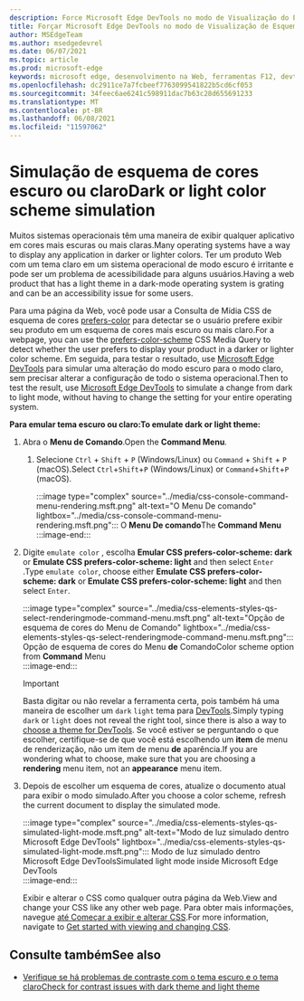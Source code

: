 ```yaml
---
description: Force Microsoft Edge DevTools no modo de Visualização do Esquema de Cores.
title: Forçar Microsoft Edge DevTools no modo de Visualização de Esquema de Cores (CSS prefere Esquema de Cores)
author: MSEdgeTeam
ms.author: msedgedevrel
ms.date: 06/07/2021
ms.topic: article
ms.prod: microsoft-edge
keywords: microsoft edge, desenvolvimento na Web, ferramentas F12, devtools
ms.openlocfilehash: dc2911ce7a7fcbeef7763099541822b5cd6cf053
ms.sourcegitcommit: 34feec6ae6241c598911dac7b63c28d655691233
ms.translationtype: MT
ms.contentlocale: pt-BR
ms.lasthandoff: 06/08/2021
ms.locfileid: "11597062"
---
```

# <a name="dark-or-light-color-scheme-simulation"></a><span data-ttu-id="382d2-104">Simulação de esquema de cores escuro ou claro</span><span class="sxs-lookup"><span data-stu-id="382d2-104">Dark or light color scheme simulation</span></span>  

<span data-ttu-id="382d2-105">Muitos sistemas operacionais têm uma maneira de exibir qualquer aplicativo em cores mais escuras ou mais claras.</span><span class="sxs-lookup"><span data-stu-id="382d2-105">Many operating systems have a way to display any application in darker or lighter colors.</span></span>  <span data-ttu-id="382d2-106">Ter um produto Web com um tema claro em um sistema operacional de modo escuro é irritante e pode ser um problema de acessibilidade para alguns usuários.</span><span class="sxs-lookup"><span data-stu-id="382d2-106">Having a web product that has a light theme in a dark-mode operating system is grating and can be an accessibility issue for some users.</span></span>  

<span data-ttu-id="382d2-107">Para uma página da Web, você pode usar a Consulta de Mídia CSS de esquema de cores [prefers-color][MDNPrefersColorScheme] para detectar se o usuário prefere exibir seu produto em um esquema de cores mais escuro ou mais claro.</span><span class="sxs-lookup"><span data-stu-id="382d2-107">For a webpage, you can use the [prefers-color-scheme][MDNPrefersColorScheme] CSS Media Query to detect whether the user prefers to display your product in a darker or lighter color scheme.</span></span>  <span data-ttu-id="382d2-108">Em seguida, para testar o resultado, use [Microsoft Edge DevTools][DevtoolsIndex] para simular uma alteração do modo escuro para o modo claro, sem precisar alterar a configuração de todo o sistema operacional.</span><span class="sxs-lookup"><span data-stu-id="382d2-108">Then to test the result, use [Microsoft Edge DevTools][DevtoolsIndex] to simulate a change from dark to light mode, without having to change the setting for your entire operating system.</span></span>  

**<span data-ttu-id="382d2-109">Para emular tema escuro ou claro:</span><span class="sxs-lookup"><span data-stu-id="382d2-109">To emulate dark or light theme:</span></span>**

1.  <span data-ttu-id="382d2-110">Abra o **Menu de Comando**.</span><span class="sxs-lookup"><span data-stu-id="382d2-110">Open the **Command Menu**.</span></span>  
    1.  <span data-ttu-id="382d2-111">Selecione `Ctrl` + `Shift` + `P` \(Windows/Linux\) ou `Command` + `Shift` + `P` \(macOS\).</span><span class="sxs-lookup"><span data-stu-id="382d2-111">Select `Ctrl`+`Shift`+`P` \(Windows/Linux\) or `Command`+`Shift`+`P` \(macOS\).</span></span>  
        
        :::image type="complex" source="../media/css-console-command-menu-rendering.msft.png" alt-text="O Menu De comando" lightbox="../media/css-console-command-menu-rendering.msft.png":::
           <span data-ttu-id="382d2-113">O **Menu De comando**</span><span class="sxs-lookup"><span data-stu-id="382d2-113">The **Command Menu**</span></span>  
        :::image-end:::  
        
1.  <span data-ttu-id="382d2-114">Digite `emulate color` , escolha **Emular CSS prefers-color-scheme: dark** or **Emulate CSS prefers-color-scheme: light** and then select `Enter` .</span><span class="sxs-lookup"><span data-stu-id="382d2-114">Type `emulate color`, choose either **Emulate CSS prefers-color-scheme: dark** or **Emulate CSS prefers-color-scheme: light** and then select `Enter`.</span></span>  
    
    :::image type="complex" source="../media/css-elements-styles-qs-select-renderingmode-command-menu.msft.png" alt-text="Opção de esquema de cores do Menu de Comando" lightbox="../media/css-elements-styles-qs-select-renderingmode-command-menu.msft.png":::
       <span data-ttu-id="382d2-116">Opção de esquema de cores do Menu **de** Comando</span><span class="sxs-lookup"><span data-stu-id="382d2-116">Color scheme option from **Command** Menu</span></span>  
    :::image-end:::  
    
    > [!IMPORTANT]
    > <span data-ttu-id="382d2-117">Basta digitar ou não revelar a ferramenta certa, pois também há uma maneira de escolher um `dark` `light` tema para [DevTools][DevtoolsCustomizeDarkTheme].</span><span class="sxs-lookup"><span data-stu-id="382d2-117">Simply typing `dark` or `light` does not reveal the right tool, since there is also a way to [choose a theme for DevTools][DevtoolsCustomizeDarkTheme].</span></span>  <span data-ttu-id="382d2-118">Se você estiver se perguntando o que escolher, certifique-se de que você está escolhendo um **item** de menu de renderização, não um item de menu **de** aparência.</span><span class="sxs-lookup"><span data-stu-id="382d2-118">If you are wondering what to choose, make sure that you are choosing a **rendering** menu item, not an **appearance** menu item.</span></span>  

1.  <span data-ttu-id="382d2-119">Depois de escolher um esquema de cores, atualize o documento atual para exibir o modo simulado.</span><span class="sxs-lookup"><span data-stu-id="382d2-119">After you choose a color scheme, refresh the current document to display the simulated mode.</span></span>  
    
    :::image type="complex" source="../media/css-elements-styles-qs-simulated-light-mode.msft.png" alt-text="Modo de luz simulado dentro Microsoft Edge DevTools" lightbox="../media/css-elements-styles-qs-simulated-light-mode.msft.png":::
       <span data-ttu-id="382d2-121">Modo de luz simulado dentro Microsoft Edge DevTools</span><span class="sxs-lookup"><span data-stu-id="382d2-121">Simulated light mode inside Microsoft Edge DevTools</span></span>  
    :::image-end:::  
    
    <span data-ttu-id="382d2-122">Exibir e alterar o CSS como qualquer outra página da Web.</span><span class="sxs-lookup"><span data-stu-id="382d2-122">View and change your CSS like any other web page.</span></span>  <span data-ttu-id="382d2-123">Para obter mais informações, navegue [até Começar a exibir e alterar CSS][DevtoolsCssIndex].</span><span class="sxs-lookup"><span data-stu-id="382d2-123">For more information, navigate to [Get started with viewing and changing CSS][DevtoolsCssIndex].</span></span>  


## <a name="see-also"></a><span data-ttu-id="382d2-124">Consulte também</span><span class="sxs-lookup"><span data-stu-id="382d2-124">See also</span></span>

* [<span data-ttu-id="382d2-125">Verifique se há problemas de contraste com o tema escuro e o tema claro</span><span class="sxs-lookup"><span data-stu-id="382d2-125">Check for contrast issues with dark theme and light theme</span></span>](test-dark-mode.md)


<!-- links -->  
[DevtoolsIndex]: ../index.md "Microsoft Edge (Chromium) ferramentas de desenvolvedor | Microsoft Docs"  
[DevtoolsCustomizeDarkTheme]: ../customize/dark-theme.md "Habilitar tema escuro no Microsoft Edge DevTools | Microsoft Docs"
[DevtoolsCssIndex]: ../css/index.md "Começar a exibir e alterar o CSS | Microsoft Docs"  
<!-- external links -->
[MDNPrefersColorScheme]: https://developer.mozilla.org/docs/Web/CSS/@media/prefers-color-scheme "prefers-color-scheme | MDN"  
